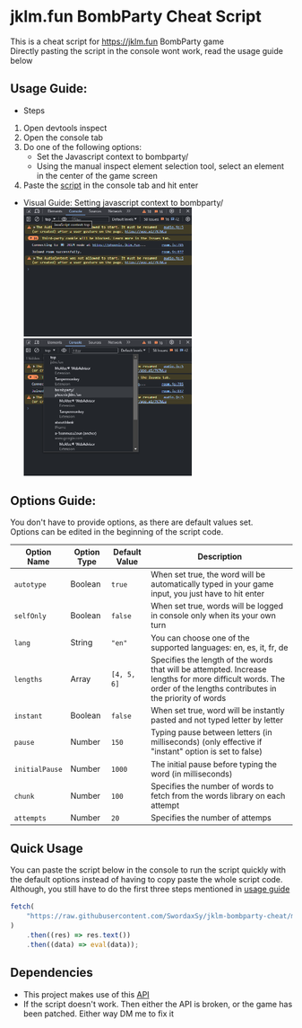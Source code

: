 # jklm.fun BombParty Cheat Script

This is a cheat script for https://jklm.fun BombParty game<br />Directly pasting the script in the console wont work, read the usage guide below

## Usage Guide:

-   Steps

1. Open devtools inspect
2. Open the console tab
3. Do one of the following options:
    - Set the Javascript context to bombparty/
    - Using the manual inspect element selection tool, select an element in the center of the game screen
4. Paste the [script](index.js) in the console tab and hit enter

-   Visual Guide: Setting javascript context to bombparty/<br />
    <img src="./docs/screenshot-1.png" width="300" /> <img src="./docs/screenshot-2.png" width="300" />

## Options Guide:

You don't have to provide options, as there are default values set.<br />Options can be edited in the beginning of the script code.

| Option Name    | Option Type | Default Value | Description                                                                                                                                                        |
| -------------- | ----------- | ------------- | ------------------------------------------------------------------------------------------------------------------------------------------------------------------ |
| `autotype`     | Boolean     | `true`        | When set true, the word will be automatically typed in your game input, you just have to hit enter                                                                 |
| `selfOnly`     | Boolean     | `false`       | When set true, words will be logged in console only when its your own turn                                                                                         |
| `lang`         | String      | `"en"`        | You can choose one of the supported languages: en, es, it, fr, de                                                                                                  |
| `lengths`      | Array       | `[4, 5, 6]`   | Specifies the length of the words that will be attempted. Increase lengths for more difficult words. The order of the lengths contributes in the priority of words |
| `instant`      | Boolean     | `false`       | When set true, word will be instantly pasted and not typed letter by letter                                                                                        |
| `pause`        | Number      | `150`         | Typing pause between letters (in milliseconds) (only effective if "instant" option is set to false)                                                                |
| `initialPause` | Number      | `1000`        | The initial pause before typing the word (in milliseconds)                                                                                                         |
| `chunk`        | Number      | `100`         | Specifies the number of words to fetch from the words library on each attempt                                                                                      |
| `attempts`     | Number      | `20`          | Specifies the number of attemps                                                                                                                                    |

## Quick Usage

You can paste the script below in the console to run the script quickly with the default options instead of having to copy paste the whole script code. Although, you still have to do the first three steps mentioned in [usage guide](#usage-guide)

```js
fetch(
    "https://raw.githubusercontent.com/SwordaxSy/jklm-bombparty-cheat/main/index.js"
)
    .then((res) => res.text())
    .then((data) => eval(data));
```

## Dependencies

-   This project makes use of this [API](https://random-word-api.herokuapp.com/)
-   If the script doesn't work. Then either the API is broken, or the game has been patched. Either way DM me to fix it
